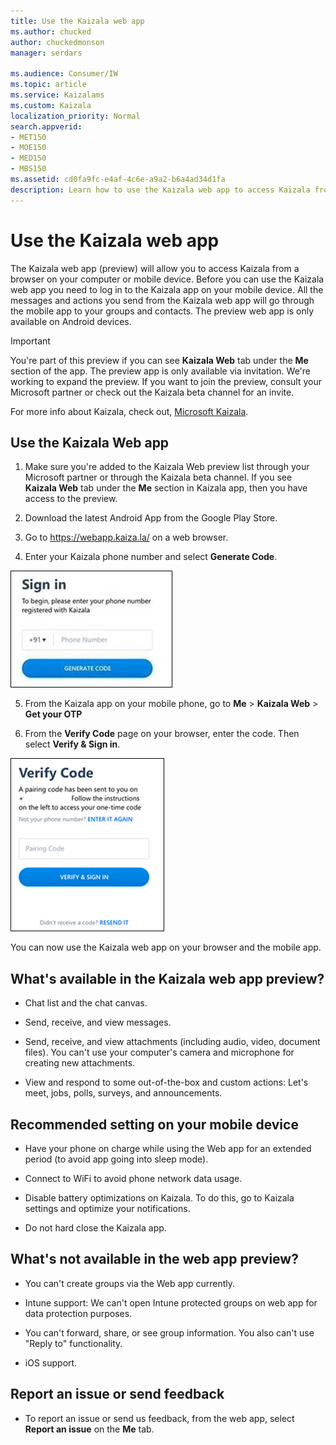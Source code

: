 ```yaml
---
title: Use the Kaizala web app
ms.author: chucked
author: chuckedmonson
manager: serdars

ms.audience: Consumer/IW
ms.topic: article
ms.service: Kaizalams
ms.custom: Kaizala
localization_priority: Normal
search.appverid:
- MET150
- MOE150
- MED150
- MBS150
ms.assetid: cd0fa9fc-e4af-4c6e-a9a2-b6a4ad34d1fa
description: Learn how to use the Kaizala web app to access Kaizala from a browser window on your computer or mobile device.
---
```


# Use the Kaizala web app

The Kaizala web app (preview) will allow you to access Kaizala from a browser on your computer or mobile device. Before you can use the Kaizala web app you need to log in to the Kaizala app on your mobile device. All the messages and actions you send from the Kaizala web app will go through the mobile app to your groups and contacts. The preview web app is only available on Android devices.
  
> [!IMPORTANT]
> You're part of this preview if you can see **Kaizala Web** tab under the **Me** section of the app. The preview app is only available via invitation. We're working to expand the preview. If you want to join the preview, consult your Microsoft partner or check out the Kaizala beta channel for an invite. 
  
For more info about Kaizala, check out, [Microsoft Kaizala](https://go.microsoft.com/fwlink/?linkid=873406).
  
## Use the Kaizala Web app

1. Make sure you're added to the Kaizala Web preview list through your Microsoft partner or through the Kaizala beta channel. If you see **Kaizala Web** tab under the **Me** section in Kaizala app, then you have access to the preview.
    
2. Download the latest Android App from the Google Play Store.
    
3. Go to https://webapp.kaiza.la/ on a web browser.
    
4. Enter your Kaizala phone number and select **Generate Code**. 
    
![Sign in to Kaizala with your phone and select Generate code.](media/07f8a26f-a72c-455d-8031-5dcfe1e1701d.png)
  
5. From the Kaizala app on your mobile phone, go to **Me** \> **Kaizala Web** \> **Get your OTP**
  
6. From the **Verify Code** page on your browser, enter the code. Then select **Verify &amp; Sign in**. 
  
![Verify code to sign in to Kaizala](media/109dd1fc-3637-4802-a901-2dab6a20a234.png)
  
You can now use the Kaizala web app on your browser and the mobile app.
  
## What's available in the Kaizala web app preview?

- Chat list and the chat canvas.
    
- Send, receive, and view messages.
    
- Send, receive, and view attachments (including audio, video, document files). You can't use your computer's camera and microphone for creating new attachments.
    
- View and respond to some out-of-the-box and custom actions: Let's meet, jobs, polls, surveys, and announcements.
    
## Recommended setting on your mobile device

- Have your phone on charge while using the Web app for an extended period (to avoid app going into sleep mode).
    
- Connect to WiFi to avoid phone network data usage.
    
- Disable battery optimizations on Kaizala. To do this, go to Kaizala settings and optimize your notifications.
    
- Do not hard close the Kaizala app.
    
## What's not available in the web app preview?

- You can't create groups via the Web app currently.
    
- Intune support: We can't open Intune protected groups on web app for data protection purposes.
    
- You can't forward, share, or see group information. You also can't use "Reply to" functionality.
    
- iOS support.
    
## Report an issue or send feedback

- To report an issue or send us feedback, from the web app, select **Report an issue** on the **Me** tab. 
    

